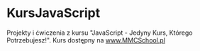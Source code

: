 # KursJavaScript

Projekty i ćwiczenia z kursu "JavaScript - Jedyny Kurs, Którego Potrzebujesz!".
Kurs dostępny na www.MMCSchool.pl 
